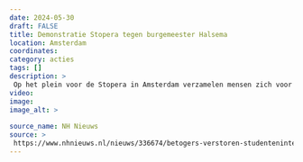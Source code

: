 ```yaml
---
date: 2024-05-30
draft: FALSE
title: Demonstratie Stopera tegen burgemeester Halsema
location: Amsterdam
coordinates: 
category: acties
tags: []
description: > 
 Op het plein voor de Stopera in Amsterdam verzamelen mensen zich voor een lawaaidemonstratie. Ze protesteren tegen het optreden van de politie en de gemeente de afgelopen weken. Ze eisen het aftreden van burgemeester Halsema van Amsterdam.
video: 
image: 
image_alt: > 
 
source_name: NH Nieuws
source: > 
 https://www.nhnieuws.nl/nieuws/336674/betogers-verstoren-studenteninterview-met-halsema-op-stadhuis
---
```

